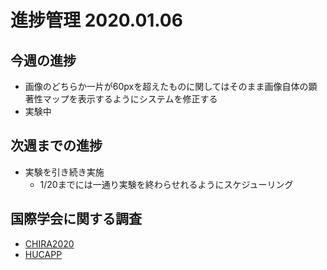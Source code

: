 # 進捗管理 2020.01.06

## 今週の進捗
- 画像のどちらか一片が60pxを超えたものに関してはそのまま画像自体の顕著性マップを表示するようにシステムを修正する
- 実験中

## 次週までの進捗
- 実験を引き続き実施
  - 1/20までには一通り実験を終わらせれるようにスケジューリング

## 国際学会に関する調査
- [CHIRA2020](http://www.chira.scitevents.org/)
- [HUCAPP](http://www.hucapp.visigrapp.org/)